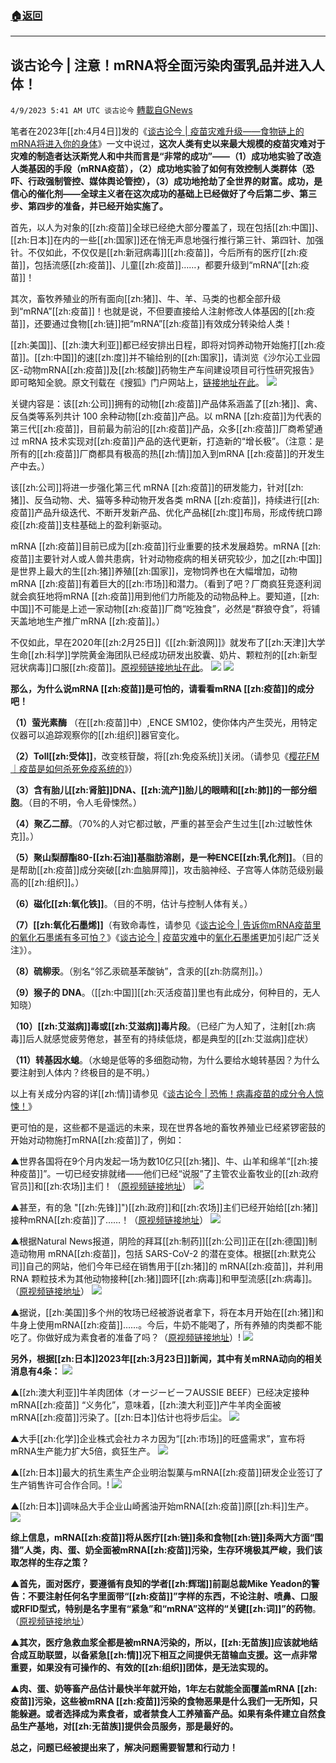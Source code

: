 ###  [:house:返回](README.md)
---


## 谈古论今 | 注意！mRNA将全面污染肉蛋乳品并进入人体！
`4/9/2023 5:41 AM UTC 谈古论今` [轉載自GNews](https://gnews.org/articles/1080927)

笔者在2023年[[zh:4月4日]]发的《[谈古论今 | 疫苗灾难升级——食物链上的mRNA将进入你的身体](https://gnews.org/articles/1069880)》一文中说过，**这次人类有史以来最大规模的疫苗灾难对于灾难的制造者达沃斯党人和中共而言是“非常的成功”——（1）成功地实验了改造人类基因的手段（mRNA疫苗），（2）成功地实验了如何有效控制人类群体（恐吓、行政强制管控、媒体舆论管控），（3）成功地抢劫了全世界的财富。成功，是信心的催化剂——全球主义者在这次成功的基础上已经做好了今后第二步、第三步、第四步的准备，并已经开始实施了。**

首先，以人为对象的[[zh:疫苗]]全球已经绝大部分覆盖了，现在包括[[zh:中国]]、[[zh:日本]]在内的一些[[zh:国家]]还在悄无声息地强行推行第三针、第四针、加强针。不仅如此，不仅仅是[[zh:新冠病毒]][[zh:疫苗]]，今后所有的医疗[[zh:疫苗]]，包括流感[[zh:疫苗]]、儿童[[zh:疫苗]]……，都要升级到“mRNA”[[zh:疫苗]]！

其次，畜牧养殖业的所有面向[[zh:猪]]、牛、羊、马类的也都全部升级到“mRNA”[[zh:疫苗]]！也就是说，不但要直接给人注射修改人体基因的[[zh:疫苗]]，还要通过食物[[zh:链]]把“mRNA”[[zh:疫苗]]有效成分转染给人类！

[[zh:美国]]、[[zh:澳大利亚]]都已经安排出日程，即将对饲养动物开始施打[[zh:疫苗]]。[[zh:中国]]的速[[zh:度]]并不输给别的[[zh:国家]]，请浏览《沙尔沁工业园区\-动物mRNA[[zh:疫苗]]及[[zh:核酸]]药物生产车间建设项目可行性研究报告》即可略知全貌。原文刊载在《搜狐》门户网站上，[链接地址在此](https://www.sohu.com/a/638323706_120244537)。
![](https://i.imgur.com/5oFuyyF.png)

关键内容是：该[[zh:公司]]拥有的动物[[zh:疫苗]]产品体系涵盖了[[zh:猪]]、禽、反刍类等系列共计 100 余种动物[[zh:疫苗]]产品。以 mRNA [[zh:疫苗]]为代表的第三代[[zh:疫苗]]，目前最为前沿的[[zh:疫苗]]产品，众多[[zh:疫苗]]厂商希望通过 mRNA 技术实现对[[zh:疫苗]]产品的迭代更新，打造新的“增长极”。（注意：是所有的[[zh:疫苗]]厂商都具有极高的热[[zh:情]]加入到mRNA [[zh:疫苗]]的开发生产中去。）

该[[zh:公司]]将进一步强化第三代 mRNA [[zh:疫苗]]的研发能力，针对[[zh:猪]]、反刍动物、犬、猫等多种动物开发各类 mRNA [[zh:疫苗]]，持续进行[[zh:疫苗]]产品升级迭代、不断开发新产品、优化产品梯[[zh:度]]布局，形成传统口蹄疫[[zh:疫苗]]支柱基础上的盈利新驱动。

mRNA [[zh:疫苗]]目前已成为[[zh:疫苗]]行业重要的技术发展趋势。mRNA [[zh:疫苗]]主要针对人或人兽共患病，针对动物疫病的相关研究较少，加之[[zh:中国]]是世界上最大的生[[zh:猪]]养殖[[zh:国家]]，宠物饲养也在大幅增加，动物 mRNA [[zh:疫苗]]有着巨大的[[zh:市场]]和潜力。（看到了吧？厂商疯狂竞逐利润就会疯狂地将mRNA [[zh:疫苗]]用到他们力所能及的动物品种上。要知道，[[zh:中国]]不可能是上述一家动物[[zh:疫苗]]厂商“吃独食”，必然是“群狼夺食”，将铺天盖地地生产推广mRNA [[zh:疫苗]]。）

不仅如此，早在2020年[[zh:2月25日]]《[[zh:新浪网]]》就发布了[[zh:天津]]大学生命[[zh:科学]]学院黄金海团队已经成功研发出胶囊、奶片、颗粒剂的[[zh:新型冠状病毒]]口服[[zh:疫苗]]。[原视频链接地址在此](https://k.sina.cn/article_5889554633_m15f0b78c903300l9t7.html?from=cul)。
![](https://i.imgur.com/jmhEfcj.png)
![](https://i.imgur.com/mY7P62M.png)

**那么，为什么说mRNA [[zh:疫苗]]是可怕的，请看看mRNA [[zh:疫苗]]的成分吧！**

**（1）萤光素酶** （在[[zh:疫苗]]中）,ENCE SM102，使你体内产生荧光，用特定仪器可以追踪观察你的[[zh:组织]]器官变化。

**（2）Toll[[zh:受体]]**，改变核苷酸，将[[zh:免疫系统]]关闭。（请参见《[樱花FM｜疫苗是如何杀死免疫系统的](https://gnews.org/articles/219696?keywords=%E8%8E%B7%E5%BE%97,%E4%BA%86,%E7%A5%9E%E7%BB%8F,%E8%82%8C%E8%82%89,%E9%AA%A8%E9%AA%BC,%E5%8C%BB%E5%AD%A6,%E5%A7%94%E5%91%98,%E5%A7%94%E5%91%98%E4%BC%9A,%E7%9A%84,%E8%AE%A4%E8%AF%81)》）

**（3）含有胎儿[[zh:肾脏]]DNA、[[zh:流产]]胎儿的眼睛和[[zh:肺]]的一部分细胞**。（目的不明，令人毛骨悚然。）

**（4）聚乙二醇**。（70%的人对它都过敏，严重的甚至会产生过生[[zh:过敏性休克]]。）

**（5）聚山梨醇酯80-[[zh:石油]]基脂肪溶剧，是一种ENCE[[zh:乳化剂]]**。（目的是帮助[[zh:疫苗]]成分突破[[zh:血脑屏障]]，攻击脑神经、子宫等人体防范级别最高的[[zh:组织]]。）

**（6）磁化[[zh:氧化铁]]**。（目的不明，估计与控制人体有关。）

**（7）[[zh:氧化石墨烯]]**（有致命毒性，请参见《[谈古论今 | 告诉你mRNA疫苗里的氧化石墨烯有多可怕？](https://gnews.org/articles/562889)》《[谈古论今 |](https://gnews.org/articles/515636) [疫苗灾难](https://gnews.org/community/zh:%E7%96%AB%E8%8B%97%E7%81%BE%E9%9A%BE "疫苗灾难")中的[氧化石墨烯](https://gnews.org/community/zh:%E6%B0%A7%E5%8C%96%E7%9F%B3%E5%A2%A8%E7%83%AF "氧化石墨烯")更加引起广泛关注》）。

**（8）硫柳汞**。（别名“邻乙汞硫基苯酸钠”，含汞的[[zh:防腐剂]]。）

**（9）猴子的 DNA**。（[[zh:中国]][[zh:灭活疫苗]]里也有此成分，何种目的，无人知晓）

**（10）[[zh:艾滋病]]毒或[[zh:艾滋病]]毒片段**。（已经广为人知了，注射[[zh:病毒]]后人就感觉疲劳倦怠，甚至有的持续低烧，都是典型的[[zh:艾滋病]]症状）

**（11）转基因水螅**。（水螅是低等的多细胞动物，为什么要给水螅转基因？为什么要注射到人体内？终极目的是不明。）

以上有关成分内容的详[[zh:情]]请参见《[谈古论今 | 恐怖！病毒疫苗的成分令人惊悚！](https://gnews.org/articles/1074309)》

更可怕的是，这些都不是遥远的未来，现在世界各地的畜牧养殖业已经紧锣密鼓的开始对动物施打mRNA[[zh:疫苗]]了，例如：

▲世界各国将在9个月内发起一场为数10亿只[[zh:猪]]、牛、山羊和绵羊“[[zh:接种疫苗]]”。一切已经安排就绪——他们已经“说服”了主管农业畜牧业的[[zh:政府官员]]和[[zh:农场]]主们！（[原视频链接地址](https://twitter.com/qingqingyixiao/status/1564128228352344065?s=20)）
![](https://i.imgur.com/Vb8lqZX.png)

▲甚至，有的急 "[[zh:先锋]]")[[zh:政府]]和[[zh:农场]]主们已经开始给[[zh:猪]]接种mRNA[[zh:疫苗]]了……！（[原视频链接地址](https://twitter.com/lex_is_lex_/status/1569160807631540225?s=20)）
![](https://i.imgur.com/ZGzUMO7.png)

▲根据Natural News报道，阴险的拜耳[[zh:制药]][[zh:公司]]正在[[zh:德国]]制造动物用 mRNA[[zh:疫苗]]，包括 SARS-CoV-2 的潜在变体。根据[[zh:默克公司]]自己的网站，他们今年已经在销售用于[[zh:猪]]的 mRNA[[zh:疫苗]]，并利用 RNA 颗粒技术为其他动物接种[[zh:猪]]圆环[[zh:病毒]]和甲型流感[[zh:病毒]]。（[原视频链接地址](https://twitter.com/O1xNs/status/1632275867748683776?s=20)）
![](https://i.imgur.com/wEsTfiT.png)

▲据说，[[zh:美国]]多个州的牧场已经被游说者拿下，将在本月开始在[[zh:猪]]和牛身上使用mRNA[[zh:疫苗]]……。今后，牛奶不能喝了，所有养殖的肉类都不能吃了。你做好成为素食者的准备了吗？（[原视频链接地址](https://twitter.com/Dicky6427/status/1642909961532616705?s=20)）!
![](https://i.imgur.com/Rbs6rd4.png)

**另外，根据[[zh:日本]]2023年[[zh:3月23日]]新闻，其中有关mRNA动向的相关消息有4条：**
![](https://i.imgur.com/FkuY7EK.png)

▲[[zh:澳大利亚]]牛羊肉团体（オージービーフAUSSIE BEEF）已经决定接种mRNA[[zh:疫苗]] “义务化”，意味着，[[zh:澳大利亚]]产牛羊肉全面被mRNA[[zh:疫苗]]污染了。[[zh:日本]]估计也将步后尘。
![](https://i.imgur.com/uTFxqrQ.png)

▲大手[[zh:化学]]企业株式会社カネカ因为“[[zh:市场]]的旺盛需求”，宣布将mRNA生产能力扩大5倍，疯狂生产。
![](https://i.imgur.com/qjS6yx9.png)

▲[[zh:日本]]最大的抗生素生产企业明治製菓与mRNA[[zh:疫苗]]研发企业签订了生产销售许可合作合同。!
![](https://i.imgur.com/aW1Ao0K.png)

▲[[zh:日本]]调味品大手企业山崎酱油开始mRNA[[zh:疫苗]]原[[zh:料]]生产。
![](https://i.imgur.com/cXa9Nef.png)

**综上信息，mRNA[[zh:疫苗]]将从医疗[[zh:链]]条和食物[[zh:链]]条两大方面“围猎”人类，肉、蛋、奶全面被mRNA[[zh:疫苗]]污染，生存环境极其严峻，我们该取怎样的生存之策？**

▲**首先，面对医疗，要遵循有良知的学者[[zh:辉瑞]]前副总裁Mike Yeadon的警告：不要注射任何名字里面带“[[zh:疫苗]]”字样的东西，不论注射、喷鼻、口服或RFID型式，特别是名字里有“紧急”和“mRNA”这样的“关键[[zh:词]]”的药物**。（[原视频链接地址](https://twitter.com/2loveandpeace2/status/1640703690284605440?s=20)）

▲**其次，医疗急救血浆全都是被mRNA污染的，所以，[[zh:无苗族]]应该就地结合成互助联盟，以备紧急[[zh:情]]况下相互之间提供无苗输血支援。这一点非常重要，如果没有可操作的、有效的[[zh:组织]]团体，是无法实现的。**

▲**肉、蛋、奶等畜产品估计最快半年就开始，1年左右就能全面覆盖mRNA [[zh:疫苗]]污染，这些被mRNA [[zh:疫苗]]污染的食物恶果是什么我们一无所知，只能躲避。或者选择成为素食者，或者禁食人工养殖畜产品。如果有条件建立自然食品生产基地，对[[zh:无苗族]]提供会员服务，那是最好的。**

**总之，问题已经被提出来了，解决问题需要智慧和行动力！**
